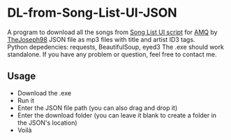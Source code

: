 # DL-from-Song-List-UI-JSON
A program to download all the songs from [Song List UI script](https://github.com/TheJoseph98/AMQ-Scripts/raw/master/amqSongListUI.user.js) for [AMQ](https://animemusicquiz.com) by [TheJoseph98](https://github.com/TheJoseph98) JSON file as mp3 files with title and artist ID3 tags.  
Python depedencies: requests, BeautifulSoup, eyed3
The .exe should work standalone. If you have any problem or question, feel free to contact me.

## Usage
- Download the .exe  
- Run it
- Enter the JSON file path (you can also drag and drop it)
- Enter the download folder (you can leave it blank to create a folder in the JSON's location)
- Voilà
